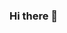 ### Hi there 👋

<!--
**JC8747/JC8747** is a ✨ _special_ ✨ repository because its `README.md` (this file) appears on your GitHub profile.

const aboutMe = {
   pronouns: "he" | "him",
   code: [Javascript, HTML, CSS],
   technologies: {
      frontEnd: {
         js: ["React", "Angular"],
         css: ["Materialize", "Bootstrap", "Material Design", "Semantic UI"]
      },
      backEnd: {
         js: ["Node", "Express"],
      },
      databases: ["MongoDB", "mySQL"],
   },
   currentOccupation: ["Project Director at Rosmarinus Designs, Cat Care Speciliast at Daily Mews Cat Cafe"],
   challenge: "I am helping my wife launch her next business, a nursery and gardening botique!",
};
